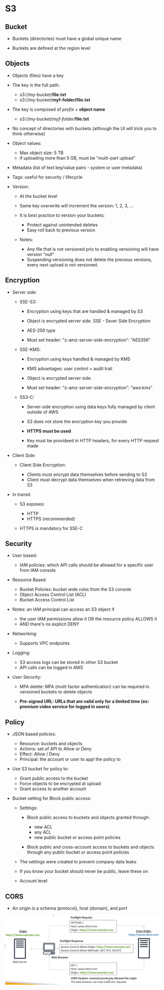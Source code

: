 # S3

## Bucket

- Buckets (directories) must have a global unique name

- Buckets are defined at the region level


## Objects

- Objects (files) have a key

- The key is the full path:
    - s3://my-bucket/__file.txt__
    - s3://my-bucket/__myf-folder/file.txt__

- The key is composed of *prefix* + __object name__
    - s3://my-bucket/*myf-folder/*__file.txt__

- No concept of directories with buckets (although the UI will trick you to think otherwise)

- Object values:
    - Max object size: 5 TB
    - if uploading more than 5 GB, must be "multi-part upload"

- Metadata (list of text key/value pairs - system or user metadata)

- Tags: useful for security / lifecycle

- Version:
    - At the bucket level
    - Same key overwrite will increment the version: 1, 2, 3, ...

    - It is best practice to version your buckets:
        - Protect against unintended deletes
        - Easy roll back to previous version

    - Notes:
        - Any file that is not versioned prio to enabling versioning will have version "null"
        - Suspending versioning does not delete the previous versions, every next upload is not versioned.
    
## Encryption

- Server side:
    - SSE-S3:
        - Encryption using keys that are handled & managed by S3

        - Object is encrypted server side. SSE - Sever Side Encryption

        - AES-256 type

        - Must set header: "z-amz-server-side-encryption": "AES356"

    - SSE-KMS:
        - Encryption using keys handled & managed by KMS

        - KMS advantages: user control + audit trail 

        - Object is encrypted server side.

        - Must set header: "z-amz-server-side-encryption": "aws:kms"


    - SS3-C:
        - Server-side encryption using data keys fully managed by client outside of AWS

        - S3 does not store the encryption key you provide

        - __HTTPS must be used__

        - Key must be provideed in HTTP headers, for every HTTP request made

- Client Side:
    - Client Side Encryption:

        - Clients must encrypt data themselves before sending to S3
        - Client must decrypt data themselves when retrieving data from S3


- In transit:
    - S3 exposes:
        - HTTP
        - HTTPS (recommended)

    - HTTPS is mandatory for SSE-C


## Security

- User based:
    - IAM policies: which API calls should be allowed for a specific user from IAM console

- Resource Based:
    - Bucket Policies: bucket wide rules from the S3 console
    - Object Access Control List (ACL)
    - Bucket Access Control List 

- Notes: an IAM principal can access an S3 object if
    - the user IAM permissions allow it OR the resource policy ALLOWS it
    - AND there's no explicit DENY

- Networking:
    - Supports VPC endpoints

- Logging:
    - S3 access logs can be stored in other S3 bucket
    - API calls can be logged in AWS

- User Security:
    - MFA delete: MFA (multi factor authentication) can be required in versioned buckets to delete objects

    - __Pre-signed URL: URLs that are valid only for a limited time (ex: premium video service for logged in users)__


## Policy

- JSON based policies:
    - Resource: buckets and objects
    - Actions: set of API to Allow or Deny
    - Effect: Allow / Deny
    - Principal: the account or user to appl the policy to

- Use S3 bucket for policy to:
    - Grant public access to the bucket
    - Force objects to be encrypted at upload
    - Grant access to another account


- Bucket setting for Block public access:

    - Settings:
        - Block public access to buckets and objects granted through:
            - new ACL
            - any ACL
            - new public bucket or access point policies

        - Block public and cross-account access to buckets and objects through any public bucket or access point policies

    - The settings were created to prevent company data leaks

    - If you know your bucket should never be public, leave these on

    - Account level

## CORS

- An origin is a schema (protocol), host (domain), and port

![](../references/images/cors-00.png)